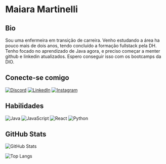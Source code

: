 # Maiara Martinelli

## Bio
Sou uma enfermeira em transição de carreira. Venho estudando a área ha pouco mais de dois anos, tendo concluído a formação fullstack pela DH. Tenho focado no aprendizado de Java agora, e preciso começar a menter github e linkedin atualizados. Espero conseguir isso com os bootcamps da DIO.

## Conecte-se comigo
[![Discord](https://img.shields.io/badge/Discord-000?style=for-the-badge&logo=discord)](https://www.discord.com/in/maiamartinelli/)
[![LinkedIn](https://img.shields.io/badge/LinkedIn-000?style=for-the-badge&logo=linkedin&logoColor=0E76A8)](https://www.linkedin.com/in/maiara-godoy-porto-martinelli/)
[![Instagram](https://img.shields.io/badge/Instagram-000?style=for-the-badge&logo=instagram)](https://www.instagram.com/maiaragpmartinelli/)

## Habilidades
![Java](https://img.shields.io/badge/Java-000?style=for-the-badge&logo=java) ![JavaScript](https://img.shields.io/badge/JavaScript-000?style=for-the-badge&logo=javascript) ![React](https://img.shields.io/badge/React-000?style=for-the-badge&logo=react) ![Python](https://img.shields.io/badge/Python-000?style=for-the-badge&logo=python) 

## GitHub Stats
![GitHub Stats](https://github-readme-stats.vercel.app/api?username=MaiMartinelli&theme=transparent&bg_color=000&border_color=30A3DC&show_icons=true&icon_color=30A3DC&title_color=E94D5F&text_color=FFF)

![Top Langs](https://github-readme-stats-git-masterrstaa-rickstaa.vercel.app/api/top-langs/?username=MaiMartinelli&bg_color=000&border_color=30A3DC&title_color=E94D5F&text_color=FFF)
